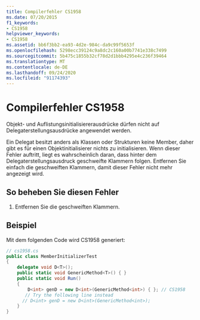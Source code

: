 ```yaml
---
title: Compilerfehler CS1958
ms.date: 07/20/2015
f1_keywords:
- CS1958
helpviewer_keywords:
- CS1958
ms.assetid: bb6f3bb2-ea93-4d2e-984c-da9c99f5653f
ms.openlocfilehash: 5298ecc39124c9a8dc2c160a00b7741e338c7499
ms.sourcegitcommit: 5b475c1855b32cf78d2d1bbb4295e4c236f39464
ms.translationtype: MT
ms.contentlocale: de-DE
ms.lasthandoff: 09/24/2020
ms.locfileid: "91174393"
---
```

# <a name="compiler-error-cs1958"></a>Compilerfehler CS1958

Objekt- und Auflistungsinitialisiererausdrücke dürfen nicht auf Delegaterstellungsausdrücke angewendet werden.  
  
 Ein Delegat besitzt anders als Klassen oder Strukturen keine Member, daher gibt es für einen Objektinitialisierer nichts zu initialisieren. Wenn dieser Fehler auftritt, liegt es wahrscheinlich daran, dass hinter dem Delegaterstellungsausdruck geschweifte Klammern folgen. Entfernen Sie einfach die geschweiften Klammern, damit dieser Fehler nicht mehr angezeigt wird.  
  
## <a name="to-correct-this-error"></a>So beheben Sie diesen Fehler  
  
1. Entfernen Sie die geschweiften Klammern.  
  
## <a name="example"></a>Beispiel  

 Mit dem folgenden Code wird CS1958 generiert:  
  
```csharp  
// cs1958.cs  
public class MemberInitializerTest  
{
    delegate void D<T>();  
    public static void GenericMethod<T>() { }  
    public static void Run()  
    {  
        D<int> genD = new D<int>(GenericMethod<int>) { }; // CS1958  
       // Try the following line instead  
      // D<int> genD = new D<int>(GenericMethod<int>);  
    }  
}  
```
